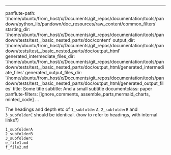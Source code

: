 
---
panflute-path: '/home/ubuntu/from_host/x/Documents/git_repos/documentation/tools/pandown/python_lib/pandown/doc_resources/raw_content/common_filters'
starting_dir: '/home/ubuntu/from_host/x/Documents/git_repos/documentation/tools/pandown/tests/test__basic_nested_parts/doc/content'
output_dir: '/home/ubuntu/from_host/x/Documents/git_repos/documentation/tools/pandown/tests/test__basic_nested_parts/doc/output_html'
generated_intermediate_files_dir: '/home/ubuntu/from_host/x/Documents/git_repos/documentation/tools/pandown/tests/test__basic_nested_parts/doc/output_html/generated_intermediate_files'
generated_output_files_dir: '/home/ubuntu/from_host/x/Documents/git_repos/documentation/tools/pandown/tests/test__basic_nested_parts/doc/output_html/generated_output_files'
title: Some title
subtitle: And a small subtitle
documentclass: paper
panflute-filters: [ignore_comments, assemble_parts,mermaid_charts, minted_code]
...

The headings and depth etc of `1_subfolderA`, `2_subfolderB` and `3_subfolderC` should be identical. (how to refer to headings, with internal links?)

``` parts
1_subfolderA
2_subfolderB
3_subfolderC
e_file1.md
f_file2.md
```